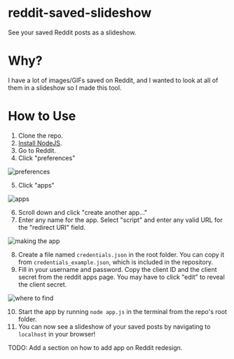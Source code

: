 # reddit-saved-slideshow
See your saved Reddit posts as a slideshow.

# Why?
I have a lot of images/GIFs saved on Reddit, and I wanted to look at all of them in a slideshow so I made this tool.

# How to Use

1. Clone the repo.
2. [Install NodeJS](https://nodejs.org/en/download/).
3. Go to Reddit.
4. Click "preferences"

![preferences](https://i.imgur.com/2FF06LD.png)

5. Click "apps"

![apps](https://i.imgur.com/FedaHlg.png)

6. Scroll down and click "create another app..."
7. Enter any name for the app. Select "script" and enter any valid URL for the "redirect URI" field.

![making the app](https://i.imgur.com/RfT3czh.png)

8. Create a file named `credentials.json` in the root folder. You can copy it from `credentials_example.json`, which is included in the repository.
9. Fill in your username and password. Copy the client ID and the client secret from the reddit apps page. You may have to click "edit" to reveal the client secret.

![where to find](https://i.imgur.com/8tWFFdx.png)

10. Start the app by running `node app.js` in the terminal from the repo's root folder.
11. You can now see a slideshow of your saved posts by navigating to `localhost` in your browser!

TODO: Add a section on how to add app on Reddit redesign.
